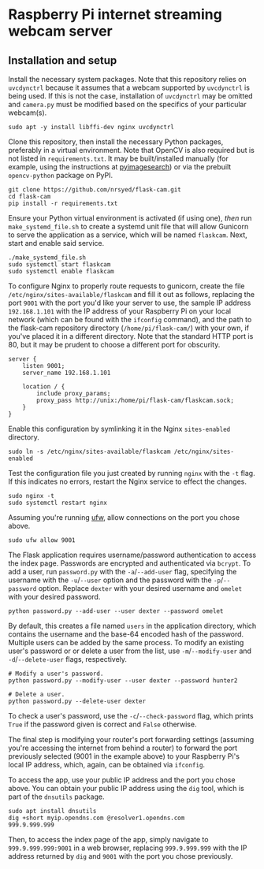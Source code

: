 # Raspberry Pi internet streaming webcam server

## Installation and setup

Install the necessary system packages. Note that this repository relies on
`uvcdynctrl` because it assumes that a webcam supported by `uvcdynctrl` is
being used. If this is not the case, installation of `uvcdynctrl` may be
omitted and `camera.py` must be modified based on the specifics of your
particular webcam(s).

```
sudo apt -y install libffi-dev nginx uvcdynctrl
```

Clone this repository, then install the necessary Python packages, preferably
in a virtual environment. Note that OpenCV is also required but is not listed
in `requirements.txt`. It may be built/installed manually (for example, using
the instructions at
<a href="https://www.pyimagesearch.com/2018/09/26/install-opencv-4-on-your-raspberry-pi/">
pyimagesearch</a>) or via the prebuilt `opencv-python` package on PyPI.


```
git clone https://github.com/nrsyed/flask-cam.git
cd flask-cam
pip install -r requirements.txt
```

Ensure your Python virtual environment is activated (if using one), *then* run
`make_systemd_file.sh` to create a systemd unit file that will allow Gunicorn
to serve the application as a service, which will be named `flaskcam`. Next,
start and enable said service.

```
./make_systemd_file.sh
sudo systemctl start flaskcam
sudo systemctl enable flaskcam
```

To configure Nginx to properly route requests to gunicorn, create the file
`/etc/nginx/sites-available/flaskcam` and fill it out as follows, replacing the
port `9001` with the port you'd like your server to use, the sample IP address
`192.168.1.101` with the IP address of your Raspberry Pi on your local network
(which can be found with the `ifconfig` command), and the path to the flask-cam
repository directory (`/home/pi/flask-cam/`) with your own, if you've placed it
in a different directory. Note that the standard HTTP port is 80, but it may be
prudent to choose a different port for obscurity.

```
server {
    listen 9001;
    server_name 192.168.1.101

    location / {
        include proxy_params;
        proxy_pass http://unix:/home/pi/flask-cam/flaskcam.sock;
    }
}
```

Enable this configuration by symlinking it in the Nginx `sites-enabled` directory.

```
sudo ln -s /etc/nginx/sites-available/flaskcam /etc/nginx/sites-enabled
```

Test the configuration file you just created by running `nginx` with the `-t`
flag. If this indicates no errors, restart the Nginx service to effect the
changes.

```
sudo nginx -t
sudo systemctl restart nginx
```

Assuming you're running
<a href="https://wiki.archlinux.org/index.php/Uncomplicated_Firewall">ufw</a>,
allow connections on the port you chose above.

```
sudo ufw allow 9001
```

The Flask application requires username/password authentication to access the
index page. Passwords are encrypted and authenticated via `bcrypt`. To add a
user, run `password.py` with the `-a`/`--add-user` flag, specifying the
username with the `-u`/`--user` option and the password with the
`-p`/`--password` option. Replace `dexter` with your desired username and
`omelet` with your desired password.

```
python password.py --add-user --user dexter --password omelet
```

By default, this creates a file named `users` in the application directory,
which contains the username and the base-64 encoded hash of the password.
Multiple users can be added by the same process. To modify an existing user's
password or or delete a user from the list, use `-m`/`--modify-user` and
`-d`/`--delete-user` flags, respectively.

```
# Modify a user's password.
python password.py --modify-user --user dexter --password hunter2

# Delete a user.
python password.py --delete-user dexter
```

To check a user's password, use the `-c`/`--check-password` flag, which prints
`True` if the password given is correct and `False` otherwise.

The final step is modifying your router's port forwarding settings (assuming
you're accessing the internet from behind a router) to forward the port
previously selected (9001 in the example above) to your Raspberry Pi's local
IP address, which, again, can be obtained via `ifconfig`.

To access the app, use your public IP address and the port you chose above.
You can obtain your public IP address using the `dig` tool, which is part of
the `dnsutils` package.

```
sudo apt install dnsutils
dig +short myip.opendns.com @resolver1.opendns.com
999.9.999.999
```

Then, to access the index page of the app, simply navigate to
`999.9.999.999:9001` in a web browser, replacing `999.9.999.999` with the IP
address returned by `dig` and `9001` with the port you chose previously.
